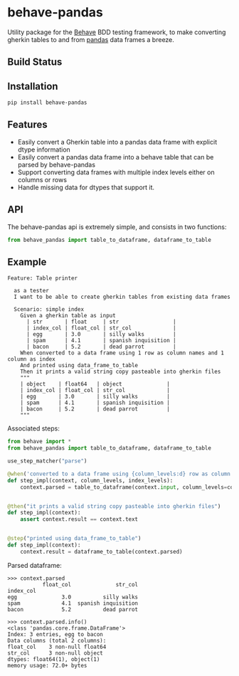# behave-pandas

Utility package for the [Behave](https://github.com/behave/behave) BDD testing framework, to make converting gherkin tables
to and from [pandas](https://github.com/pandas-dev/pandas) data frames a breeze.

## Build Status

## Installation

```bash
pip install behave-pandas
```

## Features

* Easily convert a Gherkin table into a pandas data frame with explicit dtype information
* Easily convert a pandas data frame into a behave table that can be parsed by behave-pandas
* Support converting data frames with multiple index levels either on columns or rows
* Handle missing data for dtypes that support it.

## API

The behave-pandas api is extremely simple, and consists in two functions:

```python
from behave_pandas import table_to_dataframe, dataframe_to_table
```

## Example

```gherkin
Feature: Table printer

  as a tester
  I want to be able to create gherkin tables from existing data frames

  Scenario: simple index
    Given a gherkin table as input
      | str       | float     | str                 |
      | index_col | float_col | str_col             |
      | egg       | 3.0       | silly walks         |
      | spam      | 4.1       | spanish inquisition |
      | bacon     | 5.2       | dead parrot         |
    When converted to a data frame using 1 row as column names and 1 column as index
    And printed using data_frame_to_table
    Then it prints a valid string copy pasteable into gherkin files
    """
    | object    | float64   | object              |
    | index_col | float_col | str_col             |
    | egg       | 3.0       | silly walks         |
    | spam      | 4.1       | spanish inquisition |
    | bacon     | 5.2       | dead parrot         |
    """
```

Associated steps:

```python
from behave import *
from behave_pandas import table_to_dataframe, dataframe_to_table

use_step_matcher("parse")

@when('converted to a data frame using {column_levels:d} row as column names and {index_levels:d} column as index')
def step_impl(context, column_levels, index_levels):
    context.parsed = table_to_dataframe(context.input, column_levels=column_levels, index_levels=index_levels)


@then("it prints a valid string copy pasteable into gherkin files")
def step_impl(context):
    assert context.result == context.text


@step("printed using data_frame_to_table")
def step_impl(context):
    context.result = dataframe_to_table(context.parsed)
```

Parsed dataframe:

```
>>> context.parsed
           float_col              str_col
index_col
egg              3.0          silly walks
spam             4.1  spanish inquisition
bacon            5.2          dead parrot

>>> context.parsed.info()
<class 'pandas.core.frame.DataFrame'>
Index: 3 entries, egg to bacon
Data columns (total 2 columns):
float_col    3 non-null float64
str_col      3 non-null object
dtypes: float64(1), object(1)
memory usage: 72.0+ bytes
```
